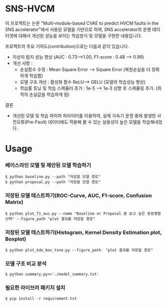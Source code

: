 # SNS-HVCM

이 프로젝트는 논문 "Multi-module-based CVAE to predict HVCM faults in the SNS accelerator"에서 사용된 모델을 기반으로 하여, SNS accelerator의 운행 데이터셋에 대해서 개선된 성능을 보이는 학습방식 및 모델을 구현한 내용입니다.

프로젝트의 주요 기여도(contribution)으로는 다음과 같이 있습니다.

- 이상치 탐지 성능 향상 (AUC : 0.73-->1.00, F1-score : 0.48 --> 0.99)
- 개선 사항 :
    - 손실함수 수정 : Mean Square Error --> Square Error (복원손실을 더 정확하게 학습함)
    - 모델 구조 개선 : 활성화 함수 ReLU--> GELU (모델의 학습성능 향상)
    - 학습률 튜닝 및 학습 스케쥴러 추가 : 1e-5 --> 1e-3 상향 후 스케쥴링 추가. (최적의 손실값을 학습하게 됨)

결론 
- 개선된 모델 및 학습 하이퍼 파라미터를 이용하여, 실제 가속기 운영 중에 발생한 사전오류(Pre-Fault) 데이터에도 적용해 볼 수 있는 실용성이 높은 모델을 학습해내었다.

# Usage

### 베이스라인 모델 및 제안된 모델 학습하기  
    $ python baseline.py --path "저장할 모델 경로"  
    $ python proposal.py --path "저장할 모델 경로"  

### 저장된 모델 테스트하기(ROC-Curve, AUC, F1-score, Confusion Matrix)  
    $ python plot_f1_auc.py --name "Baseline or Proposal 중 보고 싶은 혼동행렬 선택" --figure_path "plot 결과를 저장할 경로"  

### 저장된 모델 테스트하기(Histogram, Kernel Density Estimation plot, Boxplot)  
    $ python plot_kde_box_tsne.py --figure_path  "plot 결과를 저장할 경로"  

### 모델 구조 비교 분석 
    $ python summary.py>>'./model_summary.txt'  
    
### 필요한 라이브러 패키지 설치
    $ pip install -r requirement.txt

